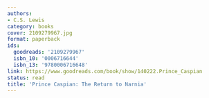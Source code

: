 ```yaml
---
authors:
- C.S. Lewis
category: books
cover: 2109279967.jpg
format: paperback
ids:
  goodreads: '2109279967'
  isbn_10: '0006716644'
  isbn_13: '9780006716648'
link: https://www.goodreads.com/book/show/140222.Prince_Caspian
status: read
title: 'Prince Caspian: The Return to Narnia'
---
```


